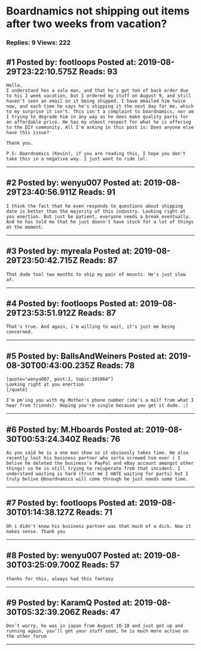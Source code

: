 # Boardnamics not shipping out items after two weeks from vacation?

### Replies: 9 Views: 222

## \#1 Posted by: footloops Posted at: 2019-08-29T23:22:10.575Z Reads: 93

```
Hello,
I understand hes a solo man, and that he's got ton of back order due to his 2 week vacation, but I ordered my stuff on August 9, and still haven't seen an email on it being shipped. I have emailed him twice now, and each time he says he's shipping it the next day for me, which to my surprise it isn't. This isn't a complaint to boardnamics, nor am I trying to degrade him in any way as he does make quality parts for an affordable price. He has my utmost respect for what he is offering to the DIY community. All I'm asking in this post is: Does anyone else have this issue?

Thank you.

P.S: Boardnamics (Kevin), if you are reading this, I hope you don't take this in a negative way. I just want to ride lol.
```

---
## \#2 Posted by: wenyu007 Posted at: 2019-08-29T23:40:56.911Z Reads: 91

```
I think the fact that he even responds to questions about shipping date is better than the majority of this industry. Looking right at you enertion. But just be patient, everyone needs a break eventually. And he has told me that he just doesn't have stock for a lot of things at the moment.
```

---
## \#3 Posted by: myreala Posted at: 2019-08-29T23:50:42.715Z Reads: 87

```
That dude tool two months to ship my pair of mounts. He's just slow af.
```

---
## \#4 Posted by: footloops Posted at: 2019-08-29T23:53:51.912Z Reads: 87

```
That's true. And again, i'm willing to wait, it's just me being concerned.
```

---
## \#5 Posted by: BallsAndWeiners Posted at: 2019-08-30T00:43:00.235Z Reads: 78

```
[quote="wenyu007, post:2, topic:101064"]
Looking right at you enertion
[/quote]

I'm pm'ing you with my Mother's phone number (she's a milf from what I hear from friends). Hoping you're single because you get it dude. ;)
```

---
## \#6 Posted by: M.Hboards Posted at: 2019-08-30T00:53:24.340Z Reads: 76

```
As you said he is a one man show so it obviously takes time. He also recently lost his business partner who sorta screwed him over ( I belive he deleted the business's PayPal and eBay account amongst other things) so he is still trying to recuperate from that incident. I understand waiting is hard (trust me I HATE waiting for parts) but I truly belive @boardnamics will come through he just needs some time.
```

---
## \#7 Posted by: footloops Posted at: 2019-08-30T01:14:38.127Z Reads: 71

```
Oh i didn't know his business partner was that much of a dick. Now it makes sense. Thank you
```

---
## \#8 Posted by: wenyu007 Posted at: 2019-08-30T03:25:09.700Z Reads: 57

```
thanks for this, always had this fantasy
```

---
## \#9 Posted by: KaramQ Posted at: 2019-08-30T05:32:39.206Z Reads: 47

```
Don’t worry, he was in japan from August 10-18 and just got up and running again, you’ll get your stuff soon, he is much more active on the other forum
```

---
